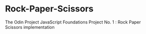 # Rock-Paper-Scissors
The Odin Project JavaScript Foundations Project No. 1 : Rock Paper Scissors implementation
